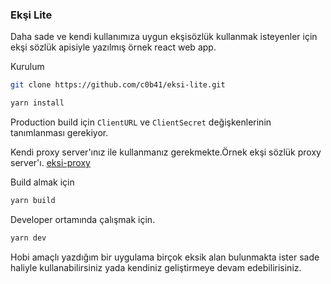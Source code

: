 ### Ekşi Lite

Daha sade ve kendi kullanımıza uygun ekşisözlük kullanmak isteyenler için ekşi sözlük apisiyle yazılmış örnek react web app.

Kurulum
```sh
git clone https://github.com/c0b41/eksi-lite.git
```

```sh
yarn install
```

Production build için
`ClientURL` ve `ClientSecret` değişkenlerinin tanımlanması gerekiyor.

Kendi proxy server'ınız ile kullanmanız gerekmekte.Örnek ekşi sözlük proxy server'ı.
[eksi-proxy](https://github.com/c0b41/eksi/tree/master/packages/eksi-proxy)

Build almak için
```sh
yarn build
```

Developer ortamında çalışmak için.

```sh
yarn dev
```


Hobi amaçlı yazdığım bir uygulama birçok eksik alan bulunmakta ister sade haliyle kullanabilirsiniz yada kendiniz geliştirmeye devam edebilirisiniz.